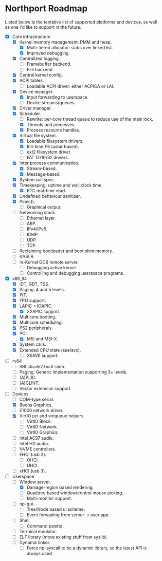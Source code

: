 # Northport Roadmap
Listed below is the tentative list of supported platforms and devices, as well as one I'd like to support in the future.

- [x] Core infrastructure
    - [x] Kernel memory management: PMM and heap.
        - [x] Multi-tiered allocator: slabs over linked list.
        - [x] Improved debugging.
    - [x] Centralized logging.
        - [ ] Framebuffer backend.
        - [ ] File backend.
    - [x] Central kernel config.
    - [x] ACPI tables.
        - [ ] Loadable ACPI driver: either ACPICA or LAI.
    - [x] Device manager.
        - [x] Input forwarding to userspace.
        - [ ] Device streams/queues.
    - [x] Driver manager.
    - [x] Scheduler.
        - [ ] Rewrite: per-core thread queue to reduce use of the main lock.
        - [x] Threads and processes.
        - [x] Process resource handles.
    - [x] Virtual file system.
        - [x] Loadable filesystem drivers.
        - [x] Init-time FS (ustar based).
        - [ ] ext2 filesystem driver.
        - [ ] FAT 12/16/32 drivers.
    - [x] Inter process communication.
        - [x] Stream-based.
        - [x] Message-based.
    - [x] System call spec.
    - [x] Timekeeping: uptime and wall clock time.
        - [x] RTC real-time read.
    - [x] Undefined behaviour sanitizer.
    - [x] Panic().
        - [ ] Graphical output.
    - [ ] Networking stack.
        - [ ] Ethernet layer.
        - [ ] ARP.
        - [ ] IPv4/IPv6.
        - [ ] ICMP.
        - [ ] UDP.
        - [ ] TCP.
    - [ ] Reclaiming bootloader and boot shim memory.
    - [ ] KASLR.
    - [ ] In-Kernel GDB remote server.
        - [ ] Debugging active kernel.
        - [ ] Controlling and debugging userspace programs.

- [x] x86_64
    - [x] IDT, GDT, TSS.
    - [x] Paging: 4 and 5 levels.
    - [x] PIT.
    - [x] FPU support.
    - [x] LAPIC + IOAPIC.
        - [x] X2APIC support.
    - [x] Multicore booting.
    - [x] Multicore scheduling.
    - [x] PS2 peripherals.
    - [x] PCI.
        - [x] MSI and MSI-X.
    - [x] System calls.
    - [x] Extended CPU state (sse/avx).
        - [ ] XSAVE support.
    
- [ ] rv64
    - [ ] SBI stivale2 boot shim.
    - [ ] Paging: Generic implementation supporting 3+ levels.
    - [ ] (A)PLIC.
    - [ ] (A)CLINT.
    - [ ] Vector extension support.

- [ ] Devices
    - [ ] COM-type serial.
    - [x] Bochs Graphics.
    - [ ] E1000 network driver.
    - [x] VirtIO pci and virtqueue helpers.
        - [ ] VirtIO Block.
        - [ ] VirtIO Network.
        - [ ] VirtIO Graphics.
    - [ ] Intel AC97 audio.
    - [ ] Intel HD audio.
    - [ ] NVME controllers.
    - [ ] EHCI (usb 2).
        - [ ] OHCI.
        - [ ] UHCI.
    - [ ] xHCI (usb 3).

- [ ] Userspace
    - [ ] Window server.
        - [x] Damage-region based rendering.
        - [ ] Quadtree based window/control mouse picking.
        - [ ] Multi-monitor support.
    - [ ] np-gui.
        - [ ] Tree/Node based ui scheme.
        - [ ] Event forwading from server -> user app.
    - [ ] Shell.
        - [ ] Command palette.
    - [ ] Terminal emulator.
    - [ ] ELF library (move existing stuff from syslib).
    - [ ] Dynamic linker.
        - [ ] Force np-syscall to be a dynamic library, so the latest API is always used.
